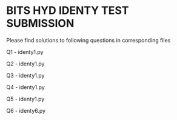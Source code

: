 # BITS HYD IDENTY TEST SUBMISSION
Please find solutions to following questions in corresponding files

Q1 - identy1.py


Q2 - identy1.py


Q3 - identy1.py


Q4 - identy1.py


Q5 - identy1.py

Q6 - identy6.py


